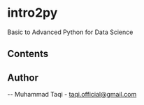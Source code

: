 # intro2py

Basic to Advanced Python for Data Science

## Contents


## Author 

-- Muhammad Taqi - taqi.official@gmail.com
